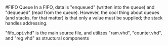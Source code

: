 #FIFO Queue
In a FIFO, data is "enqueued" (written into the queue) and "dequeued" (read from the queue). However, the cool thing about queues (and stacks, for that matter) is that only a value must be supplied; the stack handles addressing.

"fifo_opt.vhd" is the main source file, and utilizes "ram.vhd", "counter.vhd", and "reg.vhd" as structural components
